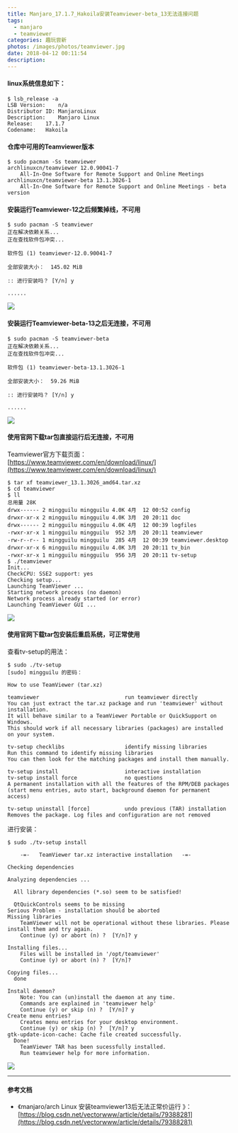 ```yaml
---
title: Manjaro_17.1.7_Hakoila安装Teamviewer-beta_13无法连接问题
tags:
  - manjaro
  - teamviewer
categories: 趣玩尝新
photos: /images/photos/teamviewer.jpg
date: 2018-04-12 00:11:54
description:
---
```


#### linux系统信息如下：

    $ lsb_release -a
    LSB Version:	n/a
    Distributor ID:	ManjaroLinux
    Description:	Manjaro Linux
    Release:	17.1.7
    Codename:	Hakoila

#### 仓库中可用的Teamviewer版本

    $ sudo pacman -Ss teamviewer
    archlinuxcn/teamviewer 12.0.90041-7
        All-In-One Software for Remote Support and Online Meetings
    archlinuxcn/teamviewer-beta 13.1.3026-1
        All-In-One Software for Remote Support and Online Meetings - beta version

<!--more-->

#### 安装运行Teamviewer-12之后频繁掉线，不可用

    $ sudo pacman -S teamviewer
    正在解决依赖关系...
    正在查找软件包冲突...

    软件包 (1) teamviewer-12.0.90041-7

    全部安装大小：  145.02 MiB

    :: 进行安装吗？ [Y/n] y

    ......

![](/images/20180412/20180412_01.png)

#### 安装运行Teamviewer-beta-13之后无连接，不可用

    $ sudo pacman -S teamviewer-beta
    正在解决依赖关系...
    正在查找软件包冲突...

    软件包 (1) teamviewer-beta-13.1.3026-1

    全部安装大小：  59.26 MiB

    :: 进行安装吗？ [Y/n] y

    ......

![](/images/20180412/20180412_02.png)

#### 使用官网下载tar包直接运行后无连接，不可用

Teamviewer官方下载页面： [https://www.teamviewer.com/en/download/linux/](https://www.teamviewer.com/en/download/linux/)


    $ tar xf teamviewer_13.1.3026_amd64.tar.xz 
    $ cd teamviewer 
    $ ll
    总用量 28K
    drwx------ 2 mingguilu mingguilu 4.0K 4月  12 00:52 config
    drwxr-xr-x 2 mingguilu mingguilu 4.0K 3月  20 20:11 doc
    drwx------ 2 mingguilu mingguilu 4.0K 4月  12 00:39 logfiles
    -rwxr-xr-x 1 mingguilu mingguilu  952 3月  20 20:11 teamviewer
    -rw-r--r-- 1 mingguilu mingguilu  285 4月  12 00:39 teamviewer.desktop
    drwxr-xr-x 6 mingguilu mingguilu 4.0K 3月  20 20:11 tv_bin
    -rwxr-xr-x 1 mingguilu mingguilu  956 3月  20 20:11 tv-setup
    $ ./teamviewer 
    Init...
    CheckCPU: SSE2 support: yes
    Checking setup...
    Launching TeamViewer ...
    Starting network process (no daemon)
    Network process already started (or error)
    Launching TeamViewer GUI ...

![](/images/20180412/20180412_02.png)

#### 使用官网下载tar包安装后重启系统，可正常使用

查看tv-setup的用法：

    $ sudo ./tv-setup 
    [sudo] mingguilu 的密码：

    How to use TeamViewer (tar.xz)        

    teamviewer                           run teamviewer directly 
    You can just extract the tar.xz package and run 'teamviewer' without installation.
    It will behave similar to a TeamViewer Portable or QuickSupport on Windows.
    This should work if all necessary libraries (packages) are installed on your system.

    tv-setup checklibs                   identify missing libraries 
    Run this command to identify missing libraries
    You can then look for the matching packages and install them manually.

    tv-setup install                     interactive installation 
    tv-setup install force               no questions 
    A permanent installation with all the features of the RPM/DEB packages
    (start menu entries, auto start, background daemon for permanent access)

    tv-setup uninstall [force]           undo previous (TAR) installation 
    Removes the package. Log files and configuration are not removed

进行安装：

    $ sudo ./tv-setup install        

        -=-   TeamViewer tar.xz interactive installation   -=-      

    Checking dependencies                 

    Analyzing dependencies ...            

      All library dependencies (*.so) seem to be satisfied!

      QtQuickControls seems to be missing
    Serious Problem - installation should be aborted
    Missing libraries                     
        TeamViewer will not be operational without these libraries. Please install them and try again.
        Continue (y) or abort (n) ?  [Y/n]? y

    Installing files...                   
        Files will be installed in '/opt/teamviewer'
        Continue (y) or abort (n) ?  [Y/n]? 

    Copying files...                      
      done

    Install daemon?                       
        Note: You can (un)install the daemon at any time.
        Commands are explained in 'teamviewer help'
        Continue (y) or skip (n) ?  [Y/n]? y
    Create menu entries?                  
        Creates menu entries for your desktop environment.
        Continue (y) or skip (n) ?  [Y/n]? y
    gtk-update-icon-cache: Cache file created successfully.
      Done!
        TeamViewer TAR has been sucessfully installed.
        Run teamviewer help for more information.

![](/images/20180412/20180412_03.png)


---

#### 参考文档

* 《manjaro/arch Linux 安装teamviewer13后无法正常价运行 》：[https://blog.csdn.net/vectorwww/article/details/79388281](https://blog.csdn.net/vectorwww/article/details/79388281)


